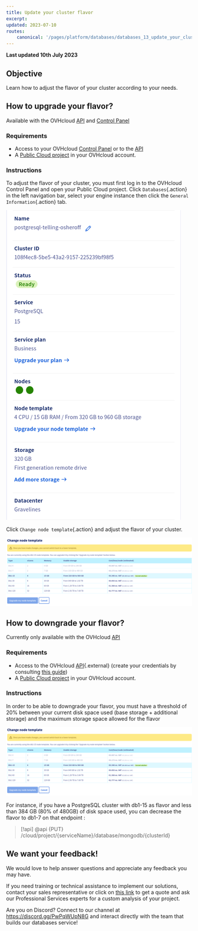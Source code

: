 ```yaml
---
title: Update your cluster flavor
excerpt:
updated: 2023-07-10
routes:
    canonical: '/pages/platform/databases/databases_13_update_your_cluster_flavor'
---
```


**Last updated 10th July 2023**

## Objective

Learn how to adjust the flavor of your cluster according to your needs.

## How to upgrade your flavor?

Available with the OVHcloud [API](https://api.ovhcloud.com/console/) and [Control Panel](https://www.ovh.com/auth/?action=gotomanager&from=https://www.ovhcloud.com/it/)

### Requirements

- Access to your OVHcloud [Control Panel](https://www.ovh.com/auth/?action=gotomanager&from=https://www.ovhcloud.com/it/) or to the [API](https://api.ovhcloud.com/console/)
- A [Public Cloud project](https://www.ovhcloud.com/it/public-cloud/) in your OVHcloud account.

### Instructions

To adjust the flavor of your cluster, you must first log in to the OVHcloud Control Panel and open your Public Cloud project. Click `Databases`{.action} in the left navigation bar, select your engine instance then click the `General Information`{.action} tab.

![Cluster overview](images/cluster_overview.png)

Click `Change node template`{.action} and adjust the flavor of your cluster.

![Change node template](images/flavor_change_view.png)

## How to downgrade your flavor?

Currently only available with the OVHcloud [API](https://api.ovhcloud.com/console/)

### Requirements

- Access to the OVHcloud [API](https://api.ovhcloud.com){.external} (create your credentials by consulting [this guide](/pages/account/api/first-steps))
- A [Public Cloud project](https://www.ovhcloud.com/it/public-cloud/) in your OVHcloud account.

### Instructions

In order to be able to downgrade your flavor, you must have a threshold of 20% between your current disk space used (base storage + additional storage) and the maximum storage space allowed for the flavor

![Change node template](images/flavor_change_view.png)

For instance, if you have a PostgreSQL cluster with db1-15 as flavor and less than 384 GB (80% of 480GB) of disk space used, you can decrease the flavor to db1-7 on that endpoint :

> [!api]
> @api {PUT} /cloud/project/{serviceName}/database/mongodb/{clusterId}

## We want your feedback!

We would love to help answer questions and appreciate any feedback you may have.

If you need training or technical assistance to implement our solutions, contact your sales representative or click on [this link](https://www.ovhcloud.com/it/professional-services/) to get a quote and ask our Professional Services experts for a custom analysis of your project.

Are you on Discord? Connect to our channel at <https://discord.gg/PwPqWUpN8G> and interact directly with the team that builds our databases service!
